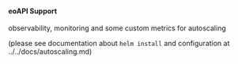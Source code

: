 #### eoAPI Support

observability, monitoring and some custom metrics for autoscaling

(please see documentation about `helm install` and configuration at ../../docs/autoscaling.md)
